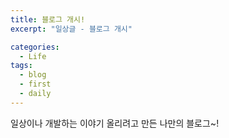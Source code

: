 ```yaml
---
title: 블로그 개시!
excerpt: "일상글 - 블로그 개시"

categories:
  - Life
tags: 
  - blog 
  - first 
  - daily
---
```


일상이나 개발하는 이야기 올리려고 만든 나만의 블로그~!
